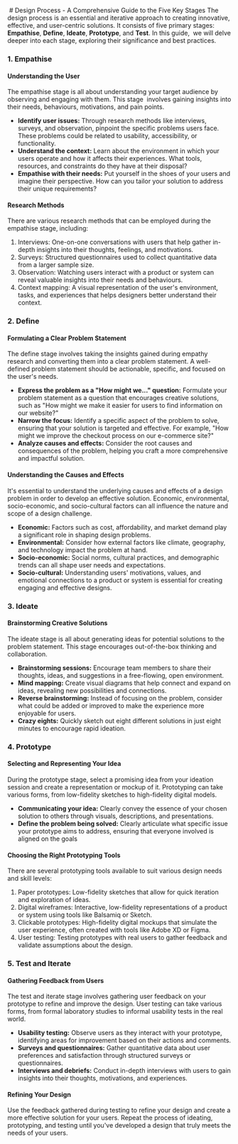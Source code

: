  # Design Process - A Comprehensive Guide to the Five Key Stages
The design process is an essential and iterative approach to creating innovative, effective, and user-centric solutions.
It consists of five primary stages: **Empathise**, **Define**, **Ideate**, **Prototype**, and **Test**. In this guide, 
we will delve deeper into each stage, exploring their significance and best practices.
### 1. Empathise
#### Understanding the User
The empathise stage is all about understanding your target audience by observing and engaging with them. This stage 
involves gaining insights into their needs, behaviours, motivations, and pain points.
- **Identify user issues:** Through research methods like interviews, surveys, and observation, pinpoint the specific problems users face. These problems could be related to usability, accessibility, or functionality.
- **Understand the context:** Learn about the environment in which your users operate and how it affects their experiences. What tools, resources, and constraints do they have at their disposal?
- **Empathise with their needs:** Put yourself in the shoes of your users and imagine their perspective. How can you tailor your solution to address their unique requirements?
#### Research Methods
There are various research methods that can be employed during the empathise stage, including:
1. Interviews: One-on-one conversations with users that help gather in-depth insights into their thoughts, feelings, and motivations.
2. Surveys: Structured questionnaires used to collect quantitative data from a larger sample size.
3. Observation: Watching users interact with a product or system can reveal valuable insights into their needs and behaviours.
4. Context mapping: A visual representation of the user's environment, tasks, and experiences that helps designers better understand their context.
### 2. Define
#### Formulating a Clear Problem Statement
The define stage involves taking the insights gained during empathy research and converting them into a clear problem statement. A well-defined problem statement should be actionable, specific, and focused on the user's needs.
- **Express the problem as a "How might we..." question:** Formulate your problem statement as a question that encourages creative solutions, such as "How might we make it easier for users to find information on our website?"
- **Narrow the focus:** Identify a specific aspect of the problem to solve, ensuring that your solution is targeted and effective. For example, "How might we improve the checkout process on our e-commerce site?"
- **Analyze causes and effects:** Consider the root causes and consequences of the problem, helping you craft a more comprehensive and impactful solution.
#### Understanding the Causes and Effects
It's essential to understand the underlying causes and effects of a design problem in order to develop an effective solution. Economic, environmental, socio-economic, and socio-cultural factors can all influence the nature and scope of a design challenge.
- **Economic:** Factors such as cost, affordability, and market demand play a significant role in shaping design problems.
- **Environmental:** Consider how external factors like climate, geography, and technology impact the problem at hand.
- **Socio-economic:** Social norms, cultural practices, and demographic trends can all shape user needs and expectations.
- **Socio-cultural:** Understanding users' motivations, values, and emotional connections to a product or system is essential for creating engaging and effective designs.
### 3. Ideate
#### Brainstorming Creative Solutions
The ideate stage is all about generating ideas for potential solutions to the problem statement. This stage encourages out-of-the-box thinking and collaboration.
- **Brainstorming sessions:** Encourage team members to share their thoughts, ideas, and suggestions in a free-flowing, open environment.
- **Mind mapping:** Create visual diagrams that help connect and expand on ideas, revealing new possibilities and connections.
- **Reverse brainstorming:** Instead of focusing on the problem, consider what could be added or improved to make the experience more enjoyable for users.
- **Crazy eights:** Quickly sketch out eight different solutions in just eight minutes to encourage rapid ideation.
### 4. Prototype
#### Selecting and Representing Your Idea
During the prototype stage, select a promising idea from your ideation session and create a representation or mockup of it. Prototyping can take various forms, from low-fidelity sketches to high-fidelity digital models.
- **Communicating your idea:** Clearly convey the essence of your chosen solution to others through visuals, descriptions, and presentations.
- **Define the problem being solved:** Clearly articulate what specific issue your prototype aims to address, ensuring that everyone involved is aligned on the goals
#### Choosing the Right Prototyping Tools
There are several prototyping tools available to suit various design needs and skill levels:
1. Paper prototypes: Low-fidelity sketches that allow for quick iteration and exploration of ideas.
2. Digital wireframes: Interactive, low-fidelity representations of a product or system using tools like Balsamiq or Sketch.
3. Clickable prototypes: High-fidelity digital mockups that simulate the user experience, often created with tools like Adobe XD or Figma.
4. User testing: Testing prototypes with real users to gather feedback and validate assumptions about the design.
### 5. Test and Iterate
#### Gathering Feedback from Users
The test and iterate stage involves gathering user feedback on your prototype to refine and improve the design. User testing can take various forms, from formal laboratory studies to informal usability tests in the real world.
- **Usability testing:** Observe users as they interact with your prototype, identifying areas for improvement based on their actions and comments.
- **Surveys and questionnaires:** Gather quantitative data about user preferences and satisfaction through structured surveys or questionnaires.
- **Interviews and debriefs:** Conduct in-depth interviews with users to gain insights into their thoughts, motivations, and experiences.
#### Refining Your Design
Use the feedback gathered during testing to refine your design and create a more effective solution for your users. Repeat the process of ideating, prototyping, and testing until you've developed a design that truly meets the needs of your users.